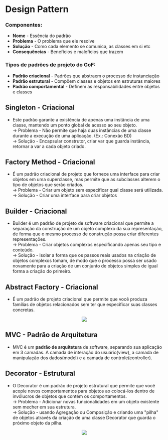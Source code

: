 # Design Pattern  

### Componentes: 
* **Nome** - Essência do padrão  
* **Problema** - O problema que ele resolve  
* **Solução** - Como cada elemento se comunica, as classes em si etc  
* **Consequências** - Benefícios e malefícios que trazem  

### Tipos de padrões de projeto do GoF:  
* **Padrão criacional** - Padrões que abstraem o processo de instanciação  
* **Padrão estrutural** - Compõem classes e objetos em estruturas maiores  
* **Padrão comportamental** - Definem as responsabilidades entre objetos e classes  


## Singleton - Criacional
* Este padrão garante a existência de apenas uma instância de uma classe, mantendo um ponto global de acesso ao seu objeto.  
-> Problema - Não permite que haja duas instâncias de uma classe durante a execução de uma aplicação. (Ex.: Conexão BD)  
-> Solução - Encapsular construtor, criar var que guarda instância, retornar a var a cada objeto criado.  


## Factory Method - Criacional 
* É um padrão criacional de projeto que fornece uma interface para criar objetos em uma superclasse, mas permite que as subclasses alterem o tipo de objetos que serão criados.  
-> Problema - Criar um objeto sem especificar qual classe será utilizada.  
-> Solução - Criar uma interface para criar objetos  


## Builder - Criacional 
* Builder é um padrão de projeto de software criacional que permite a separação da construção de um objeto complexo da sua representação, de forma que o mesmo processo de construção possa criar diferentes representações.  
-> Problema - Criar objetos complexos especificando apenas seu tipo e conteúdo.  
-> Solução - Isolar a forma que os passos reais usados na criação de objetos complexos tomam, de modo que o processo possa ser usado novamente para a criação de um conjunto de objetos simples de igual forma a criação do primeiro.  

## Abstract Factory - Criacional 
* É um padrão de projeto criacional que permite que você produza famílias de objetos relacionados sem ter que especificar suas classes concretas.
<p align="center">
  <img src="https://refactoring.guru/images/patterns/diagrams/abstract-factory/structure.png">
</p>


## MVC - Padrão de Arquitetura
* MVC é um **padrão de arquitetura** de software, separando sua aplicação em 3 camadas. A camada de interação do usuário(view), a camada de manipulação dos dados(model) e a camada de controle(controller).


## Decorator - Estrutural 
* O Decorator é um padrão de projeto estrutural que permite que você acople novos comportamentos para objetos ao colocá-los dentro de invólucros de objetos que contém os comportamentos.  
-> Problema - Adicionar novas funcionalidades em um objeto existente sem mecher em sua estrutura.  
-> Solução - usando Agregação ou Composição e criando uma "pilha" de objetos através da criação de uma classe Decorator que guarda o próximo objeto da pilha.  
<p align="center">
  <img src="https://refactoring.guru/images/patterns/diagrams/decorator/structure.png?id=8c95d894aecce5315cc1">
</p>
